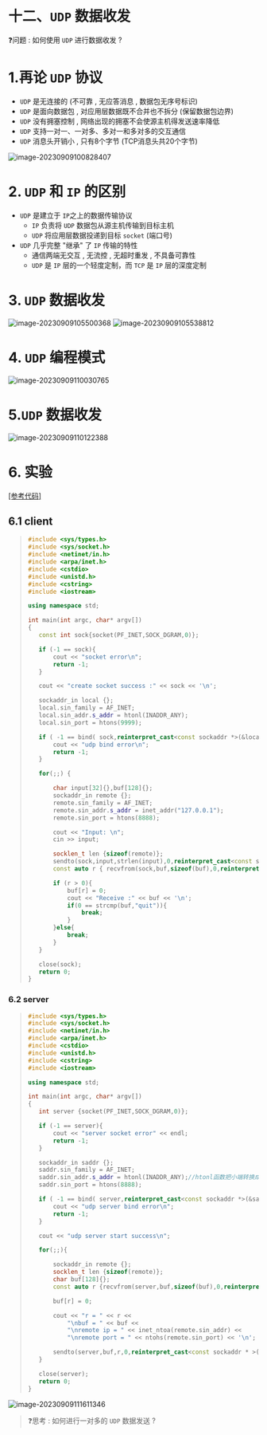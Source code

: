 # 十二、`UDP` 数据收发

❓问题 : 如何使用 `UDP` 进行数据收发 ?

# 1.再论 `UDP` 协议

* `UDP` 是无连接的 (不可靠 , 无应答消息 , 数据包无序号标识)
* `UDP` 是面向数据包 , 对应用层数据既不合并也不拆分 (保留数据包边界)
* `UDP` 没有拥塞控制 , 网络出现的拥塞不会使源主机得发送速率降低
* `UDP` 支持一对一、一对多、多对一和多对多的交互通信
* `UDP` 消息头开销小 , 只有8个字节 (TCP消息头共20个字节)

<img src="./assets/image-20230909100828407.png" alt="image-20230909100828407" /> 

# 2. `UDP` 和 `IP` 的区别

* `UDP` 是建立于 `IP`之上的数据传输协议
	* `IP` 负责将 `UDP` 数据包从源主机传输到目标主机
	* `UDP` 将应用层数据投递到目标 `socket` (端口号)
* `UDP` 几乎完整 "继承" 了 `IP` 传输的特性
	* 通信两端无交互 , 无流控 , 无超时重发 , 不具备可靠性
	* `UDP` 是 `IP` 层的一个轻度定制，而 `TCP` 是 `IP` 层的深度定制

# 3. `UDP` 数据收发

<img src="./assets/image-20230909105500368.png" alt="image-20230909105500368" /> 

<img src="./assets/image-20230909105538812.png" alt="image-20230909105538812" /> 

# 4. `UDP` 编程模式

<img src="./assets/image-20230909110030765.png" alt="image-20230909110030765" /> 

# 5.`UDP` 数据收发

<img src="./assets/image-20230909110122388.png" alt="image-20230909110122388" /> 

# 6. 实验

[[参考代码]](https://github.com/WONGZEONJYU/STU_LINUX_NETWORK/tree/main/15.udp_base)

## 6.1 client

>```c++
>#include <sys/types.h>
>#include <sys/socket.h>
>#include <netinet/in.h>
>#include <arpa/inet.h>
>#include <cstdio>
>#include <unistd.h>
>#include <cstring>
>#include <iostream>
>
>using namespace std;
>
>int main(int argc, char* argv[])
>{
>    const int sock{socket(PF_INET,SOCK_DGRAM,0)};
>
>    if (-1 == sock){
>        cout << "socket error\n";
>        return -1;
>    }
>
>    cout << "create socket success :" << sock << '\n';
>
>    sockaddr_in local {};
>    local.sin_family = AF_INET;
>    local.sin_addr.s_addr = htonl(INADDR_ANY);
>    local.sin_port = htons(9999);
>
>    if ( -1 == bind( sock,reinterpret_cast<const sockaddr *>(&local),sizeof(local) ) ){
>        cout << "udp bind error\n";
>        return -1;
>    }
>
>    for(;;) {
>
>        char input[32]{},buf[128]{};
>        sockaddr_in remote {};
>        remote.sin_family = AF_INET;
>        remote.sin_addr.s_addr = inet_addr("127.0.0.1");
>        remote.sin_port = htons(8888);
>
>        cout << "Input: \n";
>        cin >> input;
>
>        socklen_t len {sizeof(remote)};
>        sendto(sock,input,strlen(input),0,reinterpret_cast<const sockaddr * >(&remote),len);
>        const auto r { recvfrom(sock,buf,sizeof(buf),0,reinterpret_cast<sockaddr * >(&remote),&len) };
>
>        if (r > 0){
>            buf[r] = 0;
>            cout << "Receive :" << buf << '\n';
>            if(0 == strcmp(buf,"quit")){
>                break;
>            }
>        }else{
>            break;
>        }
>    }
>
>    close(sock);
>    return 0;
>}
>
>```

### 6.2 server

>```c++
>#include <sys/types.h>
>#include <sys/socket.h>
>#include <netinet/in.h>
>#include <arpa/inet.h>
>#include <cstdio>
>#include <unistd.h>
>#include <cstring>
>#include <iostream>
>
>using namespace std;
>
>int main(int argc, char* argv[])
>{
>    int server {socket(PF_INET,SOCK_DGRAM,0)};
>
>    if (-1 == server){
>        cout << "server socket error" << endl;
>        return -1;
>    }
>
>    sockaddr_in saddr {};
>    saddr.sin_family = AF_INET;
>    saddr.sin_addr.s_addr = htonl(INADDR_ANY);//htonl函数把小端转换成大端（网络字节序采用大端）
>    saddr.sin_port = htons(8888);
>
>    if ( -1 == bind( server,reinterpret_cast<const sockaddr *>(&saddr),sizeof(saddr) ) ){
>        cout << "udp server bind error\n";
>        return -1;
>    }
>
>    cout << "udp server start success\n";
>
>    for(;;){
>
>        sockaddr_in remote {};
>        socklen_t len {sizeof(remote)};
>        char buf[128]{};
>        const auto r {recvfrom(server,buf,sizeof(buf),0,reinterpret_cast<sockaddr* >(&remote),&len)};
>
>        buf[r] = 0;
>
>        cout << "r = " << r << 
>            "\nbuf = " << buf << 
>            "\nremote ip = " << inet_ntoa(remote.sin_addr) << 
>            "\nremote port = " << ntohs(remote.sin_port) << '\n';
>
>        sendto(server,buf,r,0,reinterpret_cast<const sockaddr * >(&remote),len);
>    }
>
>    close(server);
>    return 0;
>}
>
>```

<img src="./assets/image-20230909111611346.png" alt="image-20230909111611346" /> 

>❓思考 : 如何进行一对多的 `UDP` 数据发送 ?
